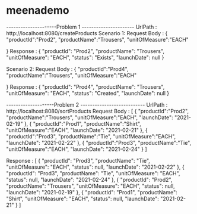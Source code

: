 # meenademo

---------------------Problem 1 ----------------------
UrlPath : http://localhost:8080/createProducts
Scenario 1:
Request Body : 
{
"productId":"Prod2",
"productName":"Trousers",
"unitOfMeasure":"EACH"

}
Response : 
{
    "productId": "Prod2",
    "productName": "Trousers",
    "unitOfMeasure": "EACH",
    "status": "Exists",
    "launchDate": null
}

Scenario 2:
Request Body : 
{
"productId":"Prod4",
"productName":"Trousers",
"unitOfMeasure":"EACH"

}
Response : 
{
    "productId": "Prod4",
    "productName": "Trousers",
    "unitOfMeasure": "EACH",
    "status": "Created",
    "launchDate": null
}

--------------------Problem 2 ---------------------------
UrlPath : http://localhost:8080/sortProducts
Request Body : 
[
{
"productId":"Prod2",
"productName":"Trousers",
"unitOfMeasure":"EACH",
"launchDate": "2021-02-19"
},
{
"productId":"Prod1",
"productName":"Shirt",
"unitOfMeasure":"EACH",
"launchDate": "2021-02-21"
},
{
"productId":"Prod3",
"productName":"Tie",
"unitOfMeasure":"EACH",
"launchDate": "2021-02-22"
},
{
"productId":"Prod3",
"productName":"Tie",
"unitOfMeasure":"EACH",
"launchDate": "2021-02-24"
}
]

 
Response : 
[
    {
        "productId": "Prod3",
        "productName": "Tie",
        "unitOfMeasure": "EACH",
        "status": null,
        "launchDate": "2021-02-22"
    },
    {
        "productId": "Prod3",
        "productName": "Tie",
        "unitOfMeasure": "EACH",
        "status": null,
        "launchDate": "2021-02-24"
    },
    {
        "productId": "Prod2",
        "productName": "Trousers",
        "unitOfMeasure": "EACH",
        "status": null,
        "launchDate": "2021-02-19"
    },
    {
        "productId": "Prod1",
        "productName": "Shirt",
        "unitOfMeasure": "EACH",
        "status": null,
        "launchDate": "2021-02-21"
    }
]

